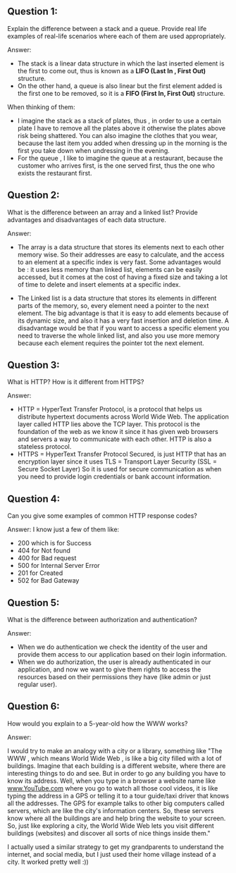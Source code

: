 ## Question 1: 

Explain the difference between a stack and a queue. 
Provide real life examples of real-life scenarios where each of them are used appropriately.

Answer: 
- The stack is a linear data structure in which the last inserted element is the first to come out, 
thus is known as a **LIFO (Last In , First Out)** structure. 
- On the other hand, a queue is also linear but the first element added is the first one to be removed, 
so it is a **FIFO (First In, First Out)** structure.

When thinking of them:
- I imagine the stack as a stack of plates, thus , in order to use a certain plate I have to remove all the plates above it otherwise the plates above risk being shattered.
You can also imagine the clothes that you wear, because the last item you added when dressing up in the morning is the first you take down when undressing in the evening.
- For the queue , I like to imagine the queue at a restaurant, because the customer who arrives first, is the one served first, thus the one who exists the restaurant first.

## Question 2: 
What is the difference between an array and a linked list? Provide advantages and disadvantages of each data structure.

Answer:

- The array is a data structure that stores its elements next to each other memory wise. 
So their addresses are easy to calculate, and the access to an element at a specific index is very fast.
Some advantages would be : it uses less memory than linked list, elements can be easily accessed, 
but it comes at the cost of having a fixed size and taking a lot of time to delete and insert elements at a specific index.

- The Linked list is a data structure that stores its elements in different parts of the memory, so, every element need a pointer to the next element.
The big advantage is that it is easy to add elements because of its dynamic size, and also it has a very fast insertion and deletion time.
A disadvantage would be that if you want to access a specific element you need to traverse the whole linked list, and also you use more memory because each element requires the pointer tot the next element.

## Question 3: 
What is HTTP? How is it different from HTTPS?

Answer:

- HTTP = HyperText Transfer Protocol, is a protocol that helps us distribute hypertext documents across World Wide Web.
The application layer called HTTP lies above the TCP layer. This protocol is the foundation of the web as we know it since it has given web browsers and servers a way to communicate with each other.
HTTP is also a stateless protocol.
- HTTPS = HyperText Transfer Protocol Secured, is just HTTP that has an encryption layer since it uses TLS = Transport Layer Security (SSL = Secure Socket Layer)
So it is used for secure communication as when you need to provide login credentials or bank account information.

## Question 4: 
Can you give some examples of common HTTP response codes?

Answer: I know just a few of them like:
- 200 which is for Success
- 404 for Not found
- 400 for Bad request
- 500 for Internal Server Error
- 201 for Created
- 502 for Bad Gateway

## Question 5: 
What is the difference between authorization and authentication?

Answer:

- When we do authentication we check the identity of the user and provide them access to our application based on their login information.
- When we do authorization, the user is already authenticated in our application, and now we want to give them rights to access the resources based on their permissions they have (like admin or just regular user).

## Question 6: 
How would you explain to a 5-year-old how the WWW works?

Answer:

I would try to make an analogy with a city or a library, something like "The WWW , which means World Wide Web , is like a big city filled with a lot of buildings.
Imagine that each building is a different website, where there are interesting things to do and see. But in order to go any building you have to know its address.
Well, when you type in a browser a website name like www.YouTube.com where you go to watch all those cool videos, it is like typing the address in a GPS or telling 
it to a tour guide/taxi driver that knows all the addresses. The GPS for example talks to other big computers called servers, which are like the city's information centers.
So, these servers know where all the buildings are and help bring the website to your screen. 
So, just like exploring a city, the World Wide Web lets you visit different buildings (websites) and discover all sorts of nice things inside them."

I actually used a similar strategy to get my grandparents to understand the internet, and social media, but I just used their home village instead of a city. It worked pretty well :))